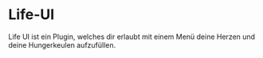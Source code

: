 # Life-UI
Life UI ist ein Plugin, welches dir erlaubt mit einem Menü deine Herzen und deine Hungerkeulen aufzufüllen.
